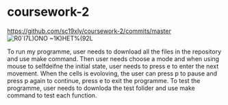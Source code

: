 # coursework-2
https://github.com/sc19xly/coursework-2/commits/master
![R0`I7L)ONO ~1K)HET%(92L](https://user-images.githubusercontent.com/80677732/116871716-49751f00-ac47-11eb-8c5d-a00b912d62c0.png)

To run my programme, user needs to download all the files in the repository and use make command. Then user needs choose a mode and when using mouse to selfdeifne the initial state, user needs to press e to enter the next movement.
When the cells is evoloving, the user can press p to pause and press p again to continue, press e to exit the programme.
To test the programme, user needs to downloda the test folider and use make command to test each function.
